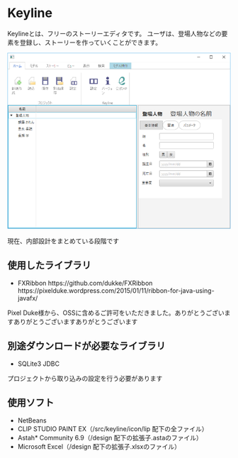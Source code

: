# Keyline
Keylineとは、フリーのストーリーエディタです。
ユーザは、登場人物などの要素を登録し、ストーリーを作っていくことができます。

![スクリーンショット](https://raw.githubusercontent.com/kmycode/Keyline/master/image/1.png)

現在、内部設計をまとめている段階です

## 使用したライブラリ
<ul>
<li>FXRibbon https://github.com/dukke/FXRibbon https://pixelduke.wordpress.com/2015/01/11/ribbon-for-java-using-javafx/</li>
</ul>
Pixel Duke様から、OSSに含めるご許可をいただきました。ありがとうございますありがとうございますありがとうございます

## 別途ダウンロードが必要なライブラリ
<ul>
<li>SQLite3 JDBC</li>
</ul>
プロジェクトから取り込みの設定を行う必要があります

## 使用ソフト
<ul>
<li>NetBeans</li>
<li>CLIP STUDIO PAINT EX（/src/keyline/icon/lip 配下の全ファイル）</li>
<li>Astah* Community 6.9（/design 配下の拡張子.astaのファイル）</li>
<li>Microsoft Excel（/design 配下の拡張子.xlsxのファイル）</li>
</ul>
